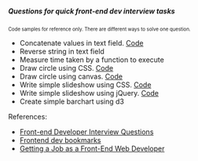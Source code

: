 ##### Questions for quick front-end dev interview tasks
<sub><sup> Code samples for reference only. There are different ways to solve one question.</sub></sup>
* Concatenate values in text field. [Code](https://github.com/enaqx/web-yay/tree/master/concate-two-field)
* Reverse string in text field
* Measure time taken by a function to execute
* Draw circle using CSS. [Code](https://github.com/enaqx/web-yay/tree/master/circle-css)
* Draw circle using canvas. [Code](https://github.com/enaqx/web-yay/tree/master/circle-canvas)
* Write simple slideshow using CSS. [Code](https://github.com/enaqx/web-yay/tree/master/slideshow-css)
* Write simple slideshow using jQuery. [Code](https://github.com/enaqx/web-yay/tree/master/slideshow-jq)
* Create simple barchart using d3


References: 
* [Front-end Developer Interview Questions](https://github.com/darcyclarke/Front-end-Developer-Interview-Questions)
* [Frontend dev bookmarks](https://github.com/dypsilon/frontend-dev-bookmarks)
* [Getting a Job as a Front-End Web Developer](http://blog.danielna.com/getting-a-job-as-a-front-end-web-developer.html)